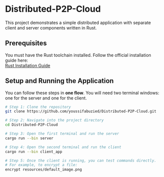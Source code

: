# Distributed-P2P-Cloud

This project demonstrates a simple distributed application with separate client and server components written in Rust.

## Prerequisites

You must have the Rust toolchain installed. Follow the official installation guide here:  
[Rust Installation Guide](https://doc.rust-lang.org/book/ch01-01-installation.html)

## Setup and Running the Application

You can follow these steps in **one flow**. You will need two terminal windows: one for the server and one for the client.

```bash
# Step 1: Clone the repository
git clone https://github.com/youssifabuzied/Distributed-P2P-Cloud.git

# Step 2: Navigate into the project directory
cd Distributed-P2P-Cloud

# Step 3: Open the first terminal and run the server
cargo run --bin server

# Step 4: Open the second terminal and run the client
cargo run --bin client_app

# Step 5: Once the client is running, you can test commands directly.
# For example, to encrypt a file:
encrypt resources/default_image.png
